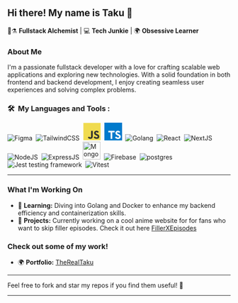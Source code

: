 
## Hi there! My name is Taku 👋

🔬⚗️ **Fullstack Alchemist** | 💻 **Tech Junkie** | 🌍 **Obsessive Learner**


### About Me

I'm a passionate fullstack developer with a love for crafting scalable web applications and exploring new technologies. With a solid foundation in both frontend and backend development, I enjoy creating seamless user experiences and solving complex problems.

### 🛠 &nbsp;My Languages and Tools :

<span>
<img src="https://cdn.freebiesupply.com/logos/large/2x/figma-1-logo-png-transparent.png" title="Figma" alt="Figma" width="30" height="40"/>&nbsp; 
<img src="https://www.svgrepo.com/show/354431/tailwindcss-icon.svg" title="TailwindCSS" alt="TailwindCSS" width="40" height="40"/>&nbsp;  
<img src="https://github.com/devicons/devicon/blob/master/icons/javascript/javascript-original.svg" title="JavaScript" alt="JavaScript" width="40" height="40"/>&nbsp;
<img src="https://raw.githubusercontent.com/github/explore/80688e429a7d4ef2fca1e82350fe8e3517d3494d/topics/typescript/typescript.png" title="Typescript"  alt="Typescript" width="40" height="40"/>&nbsp;
<img src="https://upload.wikimedia.org/wikipedia/commons/thumb/0/05/Go_Logo_Blue.svg/1200px-Go_Logo_Blue.svg.png" title="Golang" alt="Golang" width="97" height="40"/>&nbsp;
<img src="https://upload.wikimedia.org/wikipedia/commons/thumb/a/a7/React-icon.svg/2300px-React-icon.svg.png" title="React" alt="React" width="45" height="40"/>&nbsp;
<img src="https://www.hacksoft.io/_next/image?url=https%3A%2F%2Fwww.datocms-assets.com%2F98835%2F1684410508-image-7.png&w=640&q=75" title="NextJS" alt="NextJS" width="40" height="40"/>&nbsp;
<img src="https://cdn-icons-png.flaticon.com/512/5968/5968322.png" title="NodeJS" alt="NodeJS" width="40" height="40"/>&nbsp;
<img src="https://adware-technologies.s3.amazonaws.com/uploads/technology/thumbnail/20/express-js.png" title="ExpressJS" alt="ExpressJS" width="40" height="40"/>&nbsp;
<img src="https://www.svgrepo.com/show/331488/mongodb.svg" title="MongoDB" **alt="MongoDB" width="40" height="40"/>&nbsp;
<img src="https://upload.wikimedia.org/wikipedia/commons/thumb/c/cf/Firebase_icon.svg/2048px-Firebase_icon.svg.png" title="Firebase" alt="Firebase" width="40" height="40"/>&nbsp;
<img src="https://uxwing.com/wp-content/themes/uxwing/download/brands-and-social-media/postgresql-icon.png" title="postgres" alt="postgres" width="40" height="40"/>&nbsp;  
<img src="https://cdn.freebiesupply.com/logos/large/2x/jest-logo-png-transparent.png" title="Jest" alt="Jest testing framework" width="32" height="40"/>&nbsp;  
<img src="https://seeklogo.com/images/V/vitest-logo-9ADDA575A5-seeklogo.com.png" title="Vitest" alt="Vitest" width="40" height="40"/>&nbsp;  
<!-- <img src="https://i.pinimg.com/originals/97/0f/e2/970fe2d719dd25acb9cac2a649f62edf.png" title="MockServiceWorker" alt="Mock Service Worker" width="40" height="40"/>&nbsp;     -->
</span>

---

### What I'm Working On

- 🌱 **Learning:** Diving into Golang and Docker to enhance my backend efficiency and containerization skills.
- 🚀 **Projects:** Currently working on a cool anime website for for fans who want to skip filler episodes. Check it out here [FillerXEpisodes](https://fillerxepisodes.com/)


### Check out some of my work!

- 🌍 **Portfolio:** [TheRealTaku](https://therealtaku.vercel.app/)

---

Feel free to fork and star my repos if you find them useful! 🌟

---
